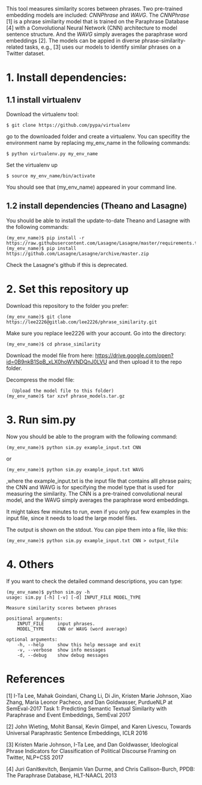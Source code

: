 This tool measures similarity scores between phrases. Two pre-trained embedding models are included: *CNNPhrase* and *WAVG*.
The *CNNPhrase* [1] is a phrase similarity model that is trained on the Paraphrase Database [4] with a Convolutional Neural Network (CNN) architecture to model sentence structure.
And the *WAVG* simply averages the paraphrase word embeddings [2]. 
The models can be appied in diverse phrase-similarity-related tasks, e.g., [3] uses our models to identify similar phrases on a Twitter dataset.


# 1. Install dependencies:
    
## 1.1 install virtualenv   
Download the virtualenv tool: 

    $ git clone https://github.com/pypa/virtualenv

go to the downloaded folder and create a virtualenv. You can specifity the environment name by replacing my_env_name in the following commands:
    
    $ python virtualenv.py my_env_name
        
Set the virtualenv up

    $ source my_env_name/bin/activate
    
You should see that (my_env_name) appeared in your command line.
    
    
## 1.2 install dependencies (Theano and Lasagne)
You should be able to install the update-to-date Theano and Lasagne with the following commands:
    
    (my_env_name)$ pip install -r https://raw.githubusercontent.com/Lasagne/Lasagne/master/requirements.txt
    (my_env_name)$ pip install https://github.com/Lasagne/Lasagne/archive/master.zip
    
Check the Lasagne's github if this is deprecated.
    
# 2. Set this repository up
Download this repository to the folder you prefer:

    (my_env_name)$ git clone https://lee2226@gitlab.com/lee2226/phrase_similarity.git

Make sure you replace lee2226 with your account. Go into the directory:

    (my_env_name)$ cd phrase_similarity

Download the model file from here: https://drive.google.com/open?id=0B9nkB1SpB_xLX0hoWVNDQnJ0LVU 
and then upload it to the repo folder.

Decompress the model file:
    
      (Upload the model file to this folder)
    (my_env_name)$ tar xzvf phrase_models.tar.gz
    
# 3. Run sim.py
Now you should be able to the program with the following command:

    (my_env_name)$ python sim.py example_input.txt CNN

or
    
    (my_env_name)$ python sim.py example_input.txt WAVG
    
,where the example_input.txt is the input file that contains alll phrase pairs; the CNN and WAVG is for specifying the model type that is used for measuring the similarity. The CNN is a pre-trained convolutional neural model, and the WAVG simply averages the paraphrase word embeddings.

It might takes few minutes to run, even if you only put few examples in the input file, since it needs to load the large model files.

The output is shown on the stdout. You can pipe them into a file, like this:

    (my_env_name)$ python sim.py example_input.txt CNN > output_file


# 4. Others
If you want to check the detailed command descriptions, you can type:
    
    (my_env_name)$ python sim.py -h
    usage: sim.py [-h] [-v] [-d] INPUT_FILE MODEL_TYPE

    Measure similarity scores between phrases

    positional arguments:
        INPUT_FILE     input phrases.
        MODEL_TYPE     CNN or WAVG (word average)

    optional arguments:
        -h, --help     show this help message and exit
        -v, --verbose  show info messages
        -d, --debug    show debug messages

# References

[1] I-Ta Lee, Mahak Goindani, Chang Li, Di Jin, Kristen Marie Johnson, Xiao Zhang, Maria Leonor Pacheco, and Dan Goldwasser, PurdueNLP at SemEval-2017 Task 1: Predicting Semantic Textual Similarity with Paraphrase and Event Embeddings, SemEval 2017

[2] John Wieting, Mohit Bansal, Kevin Gimpel, and Karen Livescu, Towards Universal Paraphrastic Sentence Embeddings, ICLR 2016

[3] Kristen Marie Johnson, I-Ta Lee, and Dan Goldwasser, Ideological Phrase Indicators for Classification of Political Discourse
Framing on Twitter, NLP+CSS 2017

[4] Juri Ganitkevitch, Benjamin Van Durme, and Chris Callison-Burch, PPDB: The Paraphrase Database, HLT-NAACL 2013
